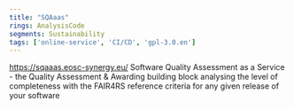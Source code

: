 ```yaml
---
title: "SQAaas"
rings: AnalysisCode
segments: Sustainability
tags: ['online-service', 'CI/CD', 'gpl-3.0.en']
---
```

https://sqaaas.eosc-synergy.eu/
Software Quality Assessment as a Service - the Quality Assessment & Awarding building block analysing the level of completeness with the FAIR4RS reference criteria for any given release of your software
